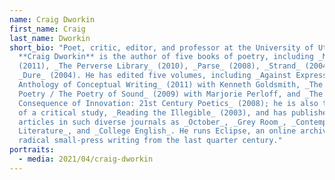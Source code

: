 ```yaml
---
name: Craig Dworkin
first_name: Craig
last_name: Dworkin
short_bio: "Poet, critic, editor, and professor at the University of Utah
  **Craig Dworkin** is the author of five books of poetry, including _Motes_
  (2011), _The Perverse Library_ (2010), _Parse_ (2008), _Strand_ (2004), and
  _Dure_ (2004). He has edited five volumes, including _Against Expression: An
  Anthology of Conceptual Writing_ (2011) with Kenneth Goldsmith, _The Sound of
  Poetry / The Poetry of Sound_ (2009) with Marjorie Perloff, and _The
  Consequence of Innovation: 21st Century Poetics_ (2008); he is also the author
  of a critical study, _Reading the Illegible_ (2003), and has published
  articles in such diverse journals as _October_, _Grey Room_, _Contemporary
  Literature_, and _College English_. He runs Eclipse, an online archive of
  radical small-press writing from the last quarter century."
portraits:
  - media: 2021/04/craig-dworkin
---
```

